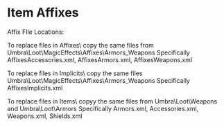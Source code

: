 # Item Affixes

Affix FIle Locations:

To replace files in Affixes\ copy the same files from Umbra\Loot\MagicEffects\Affixes\Armors_Weapons
 Specifically AffixesAccessories.xml, AffixesArmors.xml, AffixesWeapons.xml
 
To replace files in Implicits\ copy the same files Umbra\Loot\MagicEffects\Affixes\Armors_Weapons
  Specifically AffixesImplicits.xml

To replace files in Items\ copyy the same files from Umbra\Loot\Weapons and Umbra\Loot\Armors
  Specifically Armors.xml, Accessories.xml, Weapons.xml, Shields.xml
